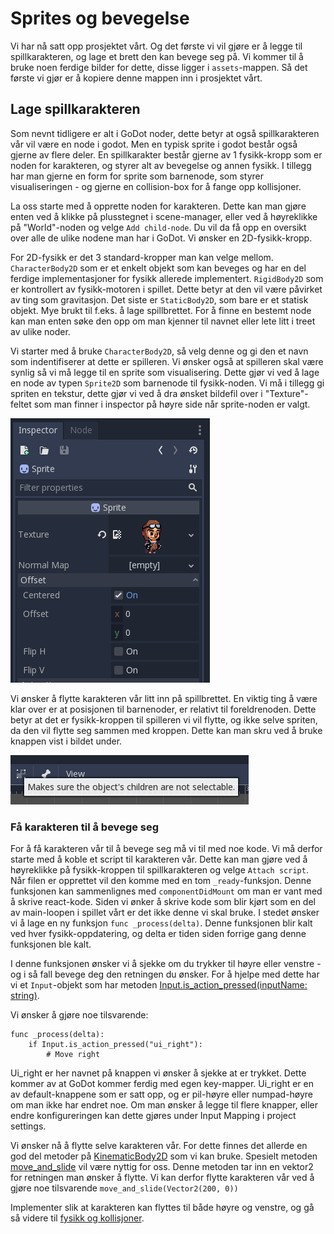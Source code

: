 # Sprites og bevegelse

Vi har nå satt opp prosjektet vårt. Og det første vi vil gjøre er å legge til
spillkarakteren, og lage et brett den kan bevege seg på. Vi kommer til å bruke noen
ferdige bilder for dette, disse ligger i `assets`-mappen. Så det første vi gjør er å
kopiere denne mappen inn i prosjektet vårt.

## Lage spillkarakteren

Som nevnt tidligere er alt i GoDot noder, dette betyr at også spillkarakteren vår
vil være en node i godot. Men en typisk sprite i godot består også gjerne av flere
deler. En spillkarakter består gjerne av 1 fysikk-kropp som er noden for karakteren,
og styrer alt av bevegelse og annen fysikk. I tillegg har man gjerne en form for
sprite som barnenode, som styrer visualiseringen - og gjerne en collision-box for
å fange opp kollisjoner. 

La oss starte med å opprette noden for karakteren. Dette kan man gjøre enten ved å klikke
på plusstegnet i scene-manager, eller ved å høyreklikke på "World"-noden og velge
`Add child-node`. Du vil da få opp en oversikt over alle de ulike nodene man har i GoDot.
Vi ønsker en 2D-fysikk-kropp.

For 2D-fysikk er det 3 standard-kropper man kan velge mellom. `CharacterBody2D` som er et
enkelt objekt som kan beveges og har en del ferdige implementasjoner for fysikk allerede
implementert. `RigidBody2D` som er kontrollert av fysikk-motoren i spillet. Dette betyr
at den vil være påvirket av ting som gravitasjon. Det siste er `StaticBody2D`, som bare
er et statisk objekt. Mye brukt til f.eks. å lage spillbrettet. For å finne en bestemt node
kan man enten søke den opp om man kjenner til navnet eller lete litt i treet av ulike noder.

Vi starter med å bruke `CharacterBody2D`, så velg denne og gi den et navn som
indentifiserer at dette er spilleren. Vi ønsker også at spilleren skal være synlig
så vi må legge til en sprite som visualisering. Dette gjør vi ved å lage en node av
typen `Sprite2D` som barnenode til fysikk-noden. Vi må i tillegg gi spriten en tekstur, dette
gjør vi ved å dra ønsket bildefil over i "Texture"-feltet som man finner i inspector på
høyre side når sprite-noden er valgt.

![Bilde av inspector med tekstur](./bilder/add-texture.png)

Vi ønsker å flytte karakteren vår litt inn på spillbrettet. En viktig ting å være klar
over er at posisjonen til barnenoder, er relativt til foreldrenoden. Dette betyr at det
er fysikk-kroppen til spilleren vi vil flytte, og ikke selve spriten, da den vil flytte
seg sammen med kroppen. Dette kan man skru ved å bruke knappen vist i bildet under.

![Bilde av knappen for å skru av mulighet for å velge barnenoder](./bilder/not-select-child.png)


### Få karakteren til å bevege seg

For å få karakteren vår til å bevege seg må vi til med noe kode. Vi må derfor starte
med å koble et script til karakteren vår. Dette kan man gjøre ved å høyreklikke på
fysikk-kroppen til spillkarakteren og velge `Attach script`. Når filen er opprettet
vil den komme med en tom `_ready`-funksjon. Denne funksjonen kan sammenlignes med
`componentDidMount` om man er vant med å skrive react-kode. Siden vi ønker å skrive
kode som blir kjørt som en del av main-loopen i spillet vårt er det ikke denne vi skal
bruke. I stedet ønsker vi å lage en ny funksjon `func _process(delta)`.
Denne funksjonen blir kalt ved hver fysikk-oppdatering, og delta er tiden siden forrige
gang denne funksjonen ble kalt.

I denne funksjonen ønsker vi å sjekke om du trykker til høyre eller venstre - og i så fall
bevege deg den retningen du ønsker. For å hjelpe med dette har vi et `Input`-objekt som
har metoden [Input.is_action_pressed(inputName: string)](https://docs.godotengine.org/en/3.1/tutorials/inputs/inputevent.html#actions).

Vi ønsker å gjøre noe tilsvarende: 
```
func _process(delta):
    if Input.is_action_pressed("ui_right"):
        # Move right
```

Ui_right er her navnet på knappen vi ønsker å sjekke at er trykket. Dette kommer av at
GoDot kommer ferdig med egen key-mapper. Ui_right er en av default-knappene som er satt
opp, og er pil-høyre eller numpad-høyre om man ikke har endret noe. Om man ønsker å legge
til flere knapper, eller endre konfigureringen kan dette gjøres under Input Mapping i
project settings.

Vi ønsker nå å flytte selve karakteren vår. For dette finnes det allerde en god del
metoder på [KinematicBody2D](https://docs.godotengine.org/en/3.1/classes/class_kinematicbody2d.html)
som vi kan bruke. Spesielt metoden [move_and_slide](https://docs.godotengine.org/en/3.1/classes/class_kinematicbody2d.html#class-kinematicbody2d-method-move-and-slide)
vil være nyttig for oss. Denne metoden tar inn en vektor2 for retningen man ønsker å flytte.
Vi kan derfor flytte karakteren vår ved å gjøre noe tilsvarende `move_and_slide(Vector2(200, 0))`

Implementer slik at karakteren kan flyttes til både høyre og venstre, og gå så
videre til [fysikk og kollisjoner](./03-fysikk-og-kollisjoner.md).
